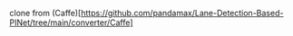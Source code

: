 clone from (Caffe)[https://github.com/pandamax/Lane-Detection-Based-PINet/tree/main/converter/Caffe]
